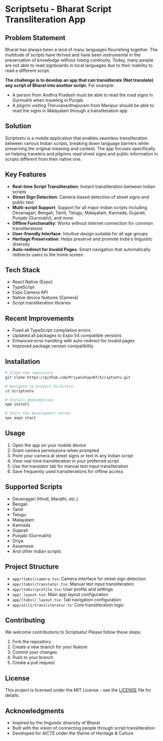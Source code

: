 # Scriptsetu - Bharat Script Transliteration App

## Problem Statement

Bharat has always been a land of many languages flourishing together. The multitude of scripts have thrived and have been instrumental in the preservation of knowledge without losing continuity. Today, many people are not able to read signboards in local languages due to their inability to read a different script.

**The challenge is to develop an app that can transliterate (Not translate) any script of Bharat into another script.** For example:
- A person from Andhra Pradesh must be able to read the road signs in Gurmukhi when traveling in Punjab
- A pilgrim visiting Thiruvananthapuram from Manipur should be able to read the signs in Malayalam through a transliteration app

## Solution

Scriptsetu is a mobile application that enables seamless transliteration between various Indian scripts, breaking down language barriers while preserving the original meaning and context. The app focuses specifically on helping travelers and pilgrims read street signs and public information in scripts different from their native one.

## Key Features

- **Real-time Script Transliteration**: Instant transliteration between Indian scripts
- **Street Sign Detection**: Camera-based detection of street signs and public text
- **Multi-script Support**: Support for all major Indian scripts including Devanagari, Bengali, Tamil, Telugu, Malayalam, Kannada, Gujarati, Punjabi (Gurmukhi), and more
- **Offline Functionality**: Works without internet connection for common transliterations
- **User-friendly Interface**: Intuitive design suitable for all age groups
- **Heritage Preservation**: Helps preserve and promote India's linguistic diversity
- **Auto-redirect for Invalid Pages**: Smart navigation that automatically redirects users to the home screen

## Tech Stack

- React Native (Expo)
- TypeScript
- Expo Camera API
- Native device features (Camera)
- Script transliteration libraries

## Recent Improvements

- Fixed all TypeScript compilation errors
- Updated all packages to Expo 54 compatible versions
- Enhanced error handling with auto-redirect for invalid pages
- Improved package version compatibility

## Installation

```bash
# Clone the repository
git clone https://github.com/Priyanshups07/Scriptsetu.git

# Navigate to project directory
cd Scriptsetu

# Install dependencies
npm install

# Start the development server
npx expo start
```

## Usage

1. Open the app on your mobile device
2. Grant camera permissions when prompted
3. Point your camera at street signs or text in any Indian script
4. View real-time transliteration in your preferred script
5. Use the translator tab for manual text input transliteration
6. Save frequently used transliterations for offline access

## Supported Scripts

- Devanagari (Hindi, Marathi, etc.)
- Bengali
- Tamil
- Telugu
- Malayalam
- Kannada
- Gujarati
- Punjabi (Gurmukhi)
- Oriya
- Assamese
- And other Indian scripts

## Project Structure

- `app/(tabs)/camera.tsx`: Camera interface for street sign detection
- `app/(tabs)/translator.tsx`: Manual text input transliteration
- `app/(tabs)/profile.tsx`: User profile and settings
- `app/_layout.tsx`: Main app layout configuration
- `app/(tabs)/_layout.tsx`: Tab navigation configuration
- `app/utils/transliterator.ts`: Core transliteration logic

## Contributing

We welcome contributions to Scriptsetu! Please follow these steps:

1. Fork the repository
2. Create a new branch for your feature
3. Commit your changes
4. Push to your branch
5. Create a pull request

## License

This project is licensed under the MIT License - see the [LICENSE](LICENSE) file for details.

## Acknowledgments

- Inspired by the linguistic diversity of Bharat
- Built with the vision of connecting people through script transliteration
- Developed for AICTE under the theme of Heritage & Culture